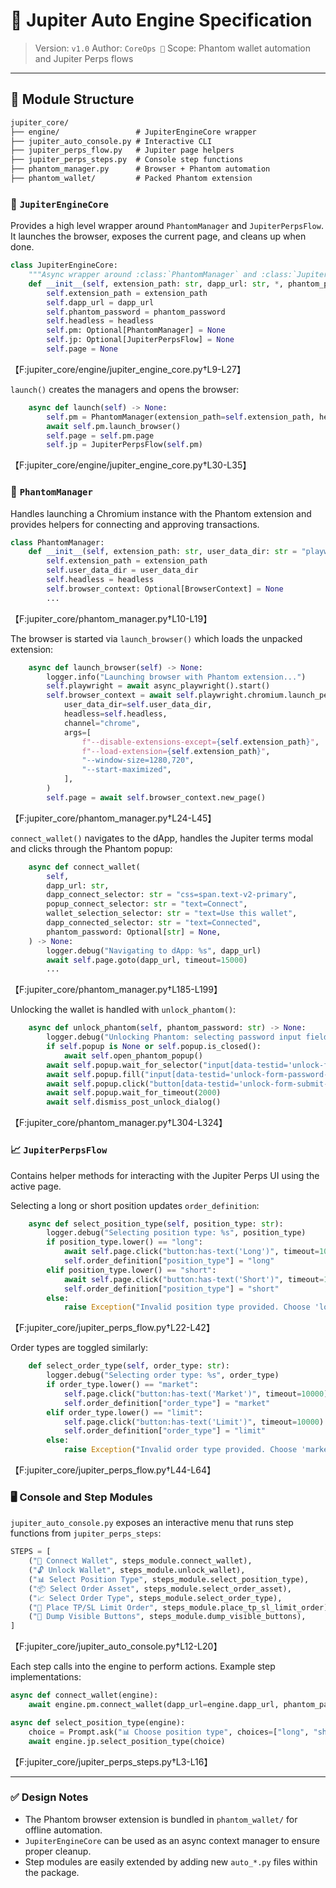 # 🚀 Jupiter Auto Engine Specification

> Version: `v1.0`
> Author: `CoreOps 🥷`
> Scope: Phantom wallet automation and Jupiter Perps flows

---

## 📂 Module Structure

```txt
jupiter_core/
├── engine/                 # JupiterEngineCore wrapper
├── jupiter_auto_console.py # Interactive CLI
├── jupiter_perps_flow.py   # Jupiter page helpers
├── jupiter_perps_steps.py  # Console step functions
├── phantom_manager.py      # Browser + Phantom automation
├── phantom_wallet/         # Packed Phantom extension
```

### 🧩 `JupiterEngineCore`
Provides a high level wrapper around `PhantomManager` and `JupiterPerpsFlow`.
It launches the browser, exposes the current page, and cleans up when done.

```python
class JupiterEngineCore:
    """Async wrapper around :class:`PhantomManager` and :class:`JupiterPerpsFlow`."""
    def __init__(self, extension_path: str, dapp_url: str, *, phantom_password: Optional[str] = None, headless: bool = False) -> None:
        self.extension_path = extension_path
        self.dapp_url = dapp_url
        self.phantom_password = phantom_password
        self.headless = headless
        self.pm: Optional[PhantomManager] = None
        self.jp: Optional[JupiterPerpsFlow] = None
        self.page = None
```
【F:jupiter_core/engine/jupiter_engine_core.py†L9-L27】

`launch()` creates the managers and opens the browser:

```python
    async def launch(self) -> None:
        self.pm = PhantomManager(extension_path=self.extension_path, headless=self.headless)
        await self.pm.launch_browser()
        self.page = self.pm.page
        self.jp = JupiterPerpsFlow(self.pm)
```
【F:jupiter_core/engine/jupiter_engine_core.py†L30-L35】

### 🦊 `PhantomManager`
Handles launching a Chromium instance with the Phantom extension and provides helpers for connecting and approving transactions.

```python
class PhantomManager:
    def __init__(self, extension_path: str, user_data_dir: str = "playwright-data", headless: bool = False) -> None:
        self.extension_path = extension_path
        self.user_data_dir = user_data_dir
        self.headless = headless
        self.browser_context: Optional[BrowserContext] = None
        ...
```
【F:jupiter_core/phantom_manager.py†L10-L19】

The browser is started via `launch_browser()` which loads the unpacked extension:

```python
    async def launch_browser(self) -> None:
        logger.info("Launching browser with Phantom extension...")
        self.playwright = await async_playwright().start()
        self.browser_context = await self.playwright.chromium.launch_persistent_context(
            user_data_dir=self.user_data_dir,
            headless=self.headless,
            channel="chrome",
            args=[
                f"--disable-extensions-except={self.extension_path}",
                f"--load-extension={self.extension_path}",
                "--window-size=1280,720",
                "--start-maximized",
            ],
        )
        self.page = await self.browser_context.new_page()
```
【F:jupiter_core/phantom_manager.py†L24-L45】

`connect_wallet()` navigates to the dApp, handles the Jupiter terms modal and clicks through the Phantom popup:

```python
    async def connect_wallet(
        self,
        dapp_url: str,
        dapp_connect_selector: str = "css=span.text-v2-primary",
        popup_connect_selector: str = "text=Connect",
        wallet_selection_selector: str = "text=Use this wallet",
        dapp_connected_selector: str = "text=Connected",
        phantom_password: Optional[str] = None,
    ) -> None:
        logger.debug("Navigating to dApp: %s", dapp_url)
        await self.page.goto(dapp_url, timeout=15000)
        ...
```
【F:jupiter_core/phantom_manager.py†L185-L199】

Unlocking the wallet is handled with `unlock_phantom()`:

```python
    async def unlock_phantom(self, phantom_password: str) -> None:
        logger.debug("Unlocking Phantom: selecting password input field.")
        if self.popup is None or self.popup.is_closed():
            await self.open_phantom_popup()
        await self.popup.wait_for_selector("input[data-testid='unlock-form-password-input']", timeout=5000)
        await self.popup.fill("input[data-testid='unlock-form-password-input']", phantom_password, timeout=2000)
        await self.popup.click("button[data-testid='unlock-form-submit-button']", timeout=5000)
        await self.popup.wait_for_timeout(2000)
        await self.dismiss_post_unlock_dialog()
```
【F:jupiter_core/phantom_manager.py†L304-L324】

### 📈 `JupiterPerpsFlow`
Contains helper methods for interacting with the Jupiter Perps UI using the active page.

Selecting a long or short position updates `order_definition`:

```python
    async def select_position_type(self, position_type: str):
        logger.debug("Selecting position type: %s", position_type)
        if position_type.lower() == "long":
            await self.page.click("button:has-text('Long')", timeout=10000)
            self.order_definition["position_type"] = "long"
        elif position_type.lower() == "short":
            await self.page.click("button:has-text('Short')", timeout=10000)
            self.order_definition["position_type"] = "short"
        else:
            raise Exception("Invalid position type provided. Choose 'long' or 'short'.")
```
【F:jupiter_core/jupiter_perps_flow.py†L22-L42】

Order types are toggled similarly:

```python
    def select_order_type(self, order_type: str):
        logger.debug("Selecting order type: %s", order_type)
        if order_type.lower() == "market":
            self.page.click("button:has-text('Market')", timeout=10000)
            self.order_definition["order_type"] = "market"
        elif order_type.lower() == "limit":
            self.page.click("button:has-text('Limit')", timeout=10000)
            self.order_definition["order_type"] = "limit"
        else:
            raise Exception("Invalid order type provided. Choose 'market' or 'limit'.")
```
【F:jupiter_core/jupiter_perps_flow.py†L44-L64】

### 🖥️ Console and Step Modules
`jupiter_auto_console.py` exposes an interactive menu that runs step functions from `jupiter_perps_steps`:

```python
STEPS = [
    ("🔗 Connect Wallet", steps_module.connect_wallet),
    ("🔓 Unlock Wallet", steps_module.unlock_wallet),
    ("📊 Select Position Type", steps_module.select_position_type),
    ("📦 Select Order Asset", steps_module.select_order_asset),
    ("📈 Select Order Type", steps_module.select_order_type),
    ("🎯 Place TP/SL Limit Order", steps_module.place_tp_sl_limit_order),
    ("🧹 Dump Visible Buttons", steps_module.dump_visible_buttons),
]
```
【F:jupiter_core/jupiter_auto_console.py†L12-L20】

Each step calls into the engine to perform actions. Example step implementations:

```python
async def connect_wallet(engine):
    await engine.pm.connect_wallet(dapp_url=engine.dapp_url, phantom_password=engine.phantom_password)

async def select_position_type(engine):
    choice = Prompt.ask("📊 Choose position type", choices=["long", "short"], default="long")
    await engine.jp.select_position_type(choice)
```
【F:jupiter_core/jupiter_perps_steps.py†L3-L16】

---

### ✅ Design Notes
- The Phantom browser extension is bundled in `phantom_wallet/` for offline automation.
- `JupiterEngineCore` can be used as an async context manager to ensure proper cleanup.
- Step modules are easily extended by adding new `auto_*.py` files within the package.
